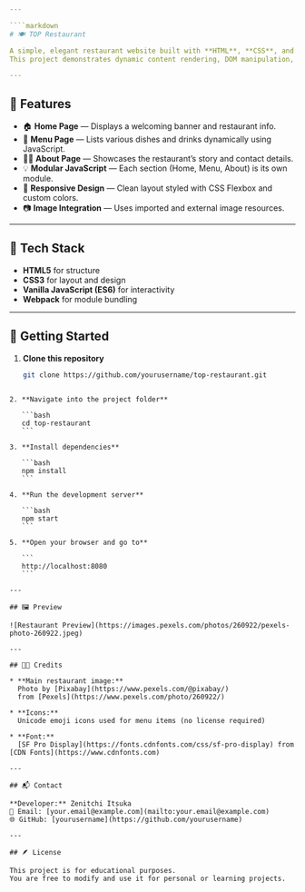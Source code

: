 ```yaml
---

````markdown
# 🍽️ TOP Restaurant

A simple, elegant restaurant website built with **HTML**, **CSS**, and **JavaScript** — using modular JS files for different sections (Home, Menu, About).  
This project demonstrates dynamic content rendering, DOM manipulation, and modular design without relying on frameworks.

---
```


## 🌟 Features

- 🏠 **Home Page** — Displays a welcoming banner and restaurant info.  
- 🍕 **Menu Page** — Lists various dishes and drinks dynamically using JavaScript.  
- 👨‍🍳 **About Page** — Showcases the restaurant’s story and contact details.  
- 💡 **Modular JavaScript** — Each section (Home, Menu, About) is its own module.  
- 🎨 **Responsive Design** — Clean layout styled with CSS Flexbox and custom colors.  
- 📷 **Image Integration** — Uses imported and external image resources.

---

## 🧠 Tech Stack

- **HTML5** for structure  
- **CSS3** for layout and design  
- **Vanilla JavaScript (ES6)** for interactivity  
- **Webpack** for module bundling  

---

## 🚀 Getting Started

1. **Clone this repository**
   ```bash
   git clone https://github.com/yourusername/top-restaurant.git
````

2. **Navigate into the project folder**

   ```bash
   cd top-restaurant
   ```

3. **Install dependencies**

   ```bash
   npm install
   ```

4. **Run the development server**

   ```bash
   npm start
   ```

5. **Open your browser and go to**

   ```
   http://localhost:8080
   ```

---

## 🖼️ Preview

![Restaurant Preview](https://images.pexels.com/photos/260922/pexels-photo-260922.jpeg)

---

## 🧑‍🎨 Credits

* **Main restaurant image:**
  Photo by [Pixabay](https://www.pexels.com/@pixabay/)
  from [Pexels](https://www.pexels.com/photo/260922/)

* **Icons:**
  Unicode emoji icons used for menu items (no license required)

* **Font:**
  [SF Pro Display](https://fonts.cdnfonts.com/css/sf-pro-display) from [CDN Fonts](https://www.cdnfonts.com)

---

## 📬 Contact

**Developer:** Zenitchi Itsuka
📧 Email: [your.email@example.com](mailto:your.email@example.com)
🌐 GitHub: [yourusername](https://github.com/yourusername)

---

## 🪶 License

This project is for educational purposes.
You are free to modify and use it for personal or learning projects.
